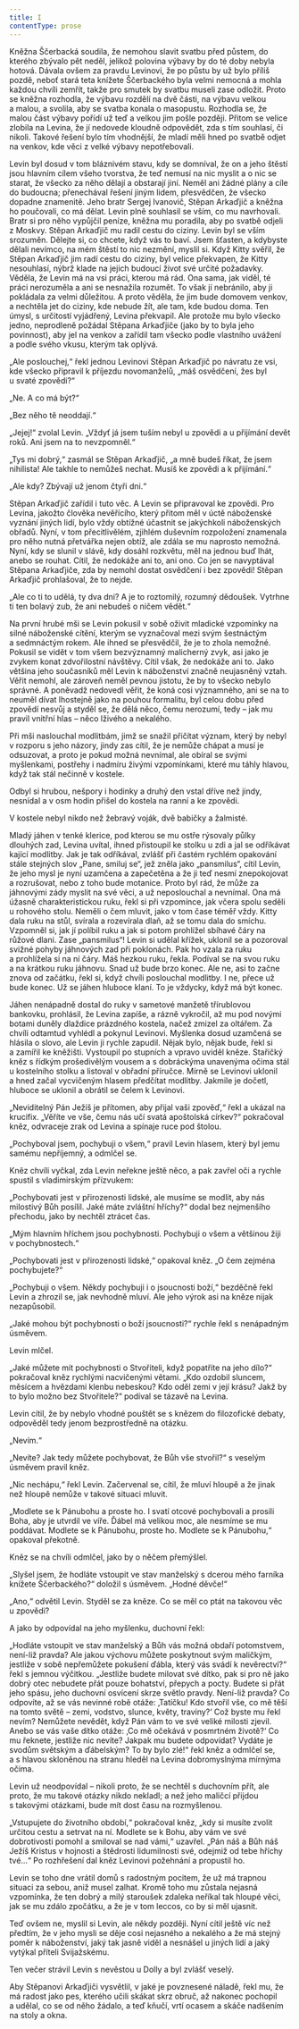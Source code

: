 ```yaml
---
title: I
contentType: prose
---
```


Kněžna Ščerbacká soudila, že nemohou slavit svatbu před půstem, do kterého zbývalo pět neděl, jelikož polovina výbavy by do té doby nebyla hotová. Dávala ovšem za pravdu Levinovi, že po půstu by už bylo příliš pozdě, neboť stará teta knížete Ščerbackého byla velmi nemocná a mohla každou chvíli zemřít, takže pro smutek by svatbu museli zase odložit. Proto se kněžna rozhodla, že výbavu rozdělí na dvě části, na výbavu velkou a malou, a svolila, aby se svatba konala o masopustu. Rozhodla se, že malou část výbavy pořídí už teď a velkou jim pošle později. Přitom se velice zlobila na Levina, že jí nedovede kloudně odpovědět, zda s tím souhlasí, či nikoli. Takové řešení bylo tím vhodnější, že mladí měli hned po svatbě odjet na venkov, kde věci z velké výbavy nepotřebovali.

Levin byl dosud v tom bláznivém stavu, kdy se domníval, že on a jeho štěstí jsou hlavním cílem všeho tvorstva, že teď nemusí na nic myslit a o nic se starat, že všecko za něho dělají a obstarají jiní. Neměl ani žádné plány a cíle do budoucna; přenechával řešení jiným lidem, přesvědčen, že všecko dopadne znamenitě. Jeho bratr Sergej Ivanovič, Stěpan Arkaďjič a kněžna ho poučovali, co má dělat. Levin plně souhlasil se vším, co mu navrhovali. Bratr si pro něho vypůjčil peníze, kněžna mu poradila, aby po svatbě odjeli z Moskvy. Stěpan Arkaďjič mu radil cestu do ciziny. Levin byl se vším srozuměn. Dělejte si, co chcete, když vás to baví. Jsem šťasten, a kdybyste dělali nevímco, na mém štěstí to nic nezmění, myslil si. Když Kitty svěřil, že Stěpan Arkaďjič jim radí cestu do ciziny, byl velice překvapen, že Kitty nesouhlasí, nýbrž klade na jejich budoucí život své určité požadavky. Věděla, že Levin má na vsi práci, kterou má rád. Ona sama, jak viděl, té práci nerozuměla a ani se nesnažila rozumět. To však jí nebránilo, aby ji pokládala za velmi důležitou. A proto věděla, že jim bude domovem venkov, a nechtěla jet do ciziny, kde nebude žít, ale tam, kde budou doma. Ten úmysl, s určitostí vyjádřený, Levina překvapil. Ale protože mu bylo všecko jedno, neprodleně požádal Stěpana Arkaďjiče (jako by to byla jeho povinnost), aby jel na venkov a zařídil tam všecko podle vlastního uvážení a podle svého vkusu, kterým tak oplývá.

„Ale poslouchej,“ řekl jednou Levinovi Stěpan Arkaďjič po návratu ze vsi, kde všecko připravil k příjezdu novomanželů, „máš osvědčení, žes byl u svaté zpovědi?“

„Ne. A co má být?“

„Bez něho tě neoddají.“

„Jejej!“ zvolal Levin. „Vždyť já jsem tuším nebyl u zpovědi a u přijímání devět roků. Ani jsem na to nevzpomněl.“

„Tys mi dobrý,“ zasmál se Stěpan Arkaďjič, „a mně budeš říkat, že jsem nihilista! Ale takhle to nemůžeš nechat. Musíš ke zpovědi a k přijímání.“

„Ale kdy? Zbývají už jenom čtyři dni.“

Stěpan Arkaďjič zařídil i tuto věc. A Levin se připravoval ke zpovědi. Pro Levina, jakožto člověka nevěřícího, který přitom měl v úctě náboženské vyznání jiných lidí, bylo vždy obtížné účastnit se jakýchkoli náboženských obřadů. Nyní, v tom přecitlivělém, zjihlém duševním rozpoložení znamenala pro něho nutná přetvářka nejen obtíž, ale zdála se mu naprosto nemožná. Nyní, kdy se slunil v slávě, kdy dosáhl rozkvětu, měl na jednou buď lhát, anebo se rouhat. Cítil, že nedokáže ani to, ani ono. Co jen se navyptával Stěpana Arkaďjiče, zda by nemohl dostat osvědčení i bez zpovědi! Stěpan Arkaďjič prohlašoval, že to nejde.

„Ale co ti to udělá, ty dva dni? A je to roztomilý, rozumný dědoušek. Vytrhne ti ten bolavý zub, že ani nebudeš o ničem vědět.“

Na první hrubé mši se Levin pokusil v sobě oživit mladické vzpomínky na silné náboženské cítění, kterým se vyznačoval mezi svým šestnáctým a sedmnáctým rokem. Ale ihned se přesvědčil, že je to zhola nemožné. Pokusil se vidět v tom všem bezvýznamný malicherný zvyk, asi jako je zvykem konat zdvořilostní návštěvy. Cítil však, že nedokáže ani to. Jako většina jeho současníků měl Levin k náboženství značně neujasněný vztah. Věřit nemohl, ale zároveň neměl pevnou jistotu, že by to všecko nebylo správné. A poněvadž nedovedl věřit, že koná cosi významného, ani se na to neuměl dívat lhostejně jako na pouhou formalitu, byl celou dobu před zpovědí nesvůj a styděl se, že dělá něco, čemu nerozumí, tedy – jak mu pravil vnitřní hlas – něco lživého a nekalého.

Při mši naslouchal modlitbám, jimž se snažil přičítat význam, který by nebyl v rozporu s jeho názory, jindy zas cítil, že je nemůže chápat a musí je odsuzovat, a proto je pokud možná nevnímal, ale obíral se svými myšlenkami, postřehy i nadmíru živými vzpomínkami, které mu táhly hlavou, když tak stál nečinně v kostele.

Odbyl si hrubou, nešpory i hodinky a druhý den vstal dříve než jindy, nesnídal a v osm hodin přišel do kostela na ranní a ke zpovědi.

V kostele nebyl nikdo než žebravý voják, dvě babičky a žalmisté.

Mladý jáhen v tenké klerice, pod kterou se mu ostře rýsovaly půlky dlouhých zad, Levina uvítal, ihned přistoupil ke stolku u zdi a jal se odříkávat kající modlitby. Jak je tak odříkával, zvlášť při častém rychlém opakování stále stejných slov „Pane, smiluj se“, jež zněla jako „pansmilus“, cítil Levin, že jeho mysl je nyní uzamčena a zapečetěna a že ji teď nesmí znepokojovat a rozrušovat, nebo z toho bude motanice. Proto byl rád, že může za jáhnovými zády myslit na své věci, a už neposlouchal a nevnímal. Ona má úžasně charakteristickou ruku, řekl si při vzpomínce, jak včera spolu seděli u rohového stolu. Neměli o čem mluvit, jako v tom čase téměř vždy. Kitty dala ruku na stůl, svírala a rozevírala dlaň, až se tomu dala do smíchu. Vzpomněl si, jak jí políbil ruku a jak si potom prohlížel sbíhavé čáry na růžové dlani. Zase „pansmilus“! Levin si udělal křížek, uklonil se a pozoroval svižné pohyby jáhnových zad při poklonách. Pak ho vzala za ruku a prohlížela si na ní čáry. Máš hezkou ruku, řekla. Podíval se na svou ruku a na krátkou ruku jáhnovu. Snad už bude brzo konec. Ale ne, asi to začne znova od začátku, řekl si, když chvíli poslouchal modlitby. I ne, přece už bude konec. Už se jáhen hluboce klaní. To je vždycky, když má být konec.

Jáhen nenápadně dostal do ruky v sametové manžetě třírublovou bankovku, prohlásil, že Levina zapíše, a rázně vykročil, až mu pod novými botami duněly dlaždice prázdného kostela, načež zmizel za oltářem. Za chvíli odtamtud vyhlédl a pokynul Levinovi. Myšlenka dosud uzamčená se hlásila o slovo, ale Levin ji rychle zapudil. Nějak bylo, nějak bude, řekl si a zamířil ke kněžišti. Vystoupil po stupních a vpravo uviděl kněze. Stařičký kněz s řídkým prošedivělým vousem a s dobráckýma unavenýma očima stál u kostelního stolku a listoval v obřadní příručce. Mírně se Levinovi uklonil a hned začal vycvičeným hlasem předčítat modlitby. Jakmile je dočetl, hluboce se uklonil a obrátil se čelem k Levinovi.

„Neviditelný Pán Ježíš je přítomen, aby přijal vaši zpověď,“ řekl a ukázal na krucifix. „Věříte ve vše, čemu nás učí svatá apoštolská církev?“ pokračoval kněz, odvraceje zrak od Levina a spínaje ruce pod štolou.

„Pochyboval jsem, pochybuji o všem,“ pravil Levin hlasem, který byl jemu samému nepříjemný, a odmlčel se.

Kněz chvíli vyčkal, zda Levin neřekne ještě něco, a pak zavřel oči a rychle spustil s vladimirským přízvukem:

„Pochybovati jest v přirozenosti lidské, ale musíme se modlit, aby nás milostivý Bůh posílil. Jaké máte zvláštní hříchy?“ dodal bez nejmenšího přechodu, jako by nechtěl ztrácet čas.

„Mým hlavním hříchem jsou pochybnosti. Pochybuji o všem a většinou žiji v pochybnostech.“

„Pochybovati jest v přirozenosti lidské,“ opakoval kněz. „O čem zejména pochybujete?“

„Pochybuji o všem. Někdy pochybuji i o jsoucnosti boží,“ bezděčně řekl Levin a zhrozil se, jak nevhodně mluví. Ale jeho výrok asi na kněze nijak nezapůsobil.

„Jaké mohou být pochybnosti o boží jsoucnosti?“ rychle řekl s nenápadným úsměvem.

Levin mlčel.

„Jaké můžete mít pochybnosti o Stvořiteli, když popatříte na jeho dílo?“ pokračoval kněz rychlými nacvičenými větami. „Kdo ozdobil sluncem, měsícem a hvězdami klenbu nebeskou? Kdo oděl zemi v její krásu? Jakž by to bylo možno bez Stvořitele?“ podíval se tázavě na Levina.

Levin cítil, že by nebylo vhodné pouštět se s knězem do filozofické debaty, odpověděl tedy jenom bezprostředně na otázku.

„Nevím.“

„Nevíte? Jak tedy můžete pochybovat, že Bůh vše stvořil?“ s veselým úsměvem pravil kněz.

„Nic nechápu,“ řekl Levin. Začervenal se, cítil, že mluví hloupě a že jinak než hloupě nemůže v takové situaci mluvit.

„Modlete se k Pánubohu a proste ho. I svatí otcové pochybovali a prosili Boha, aby je utvrdil ve víře. Ďábel má velikou moc, ale nesmíme se mu poddávat. Modlete se k Pánubohu, proste ho. Modlete se k Pánubohu,“ opakoval překotně.

Kněz se na chvíli odmlčel, jako by o něčem přemýšlel.

„Slyšel jsem, že hodláte vstoupit ve stav manželský s dcerou mého farníka knížete Ščerbackého?“ doložil s úsměvem. „Hodné děvče!“

„Ano,“ odvětil Levin. Styděl se za kněze. Co se měl co ptát na takovou věc u zpovědi?

A jako by odpovídal na jeho myšlenku, duchovní řekl:

„Hodláte vstoupit ve stav manželský a Bůh vás možná obdaří potomstvem, není-liž pravda? Ale jakou výchovu můžete poskytnout svým maličkým, jestliže v sobě nepřemůžete pokušení ďábla, který vás svádí k nevěrectví?“ řekl s jemnou výčitkou. „Jestliže budete milovat své dítko, pak si pro ně jako dobrý otec nebudete přát pouze bohatství, přepych a pocty. Budete si přát jeho spásu, jeho duchovní osvícení skrze světlo pravdy. Není-liž pravda? Co odpovíte, až se vás nevinné robě otáže: ‚Tatíčku! Kdo stvořil vše, co mě těší na tomto světě – zemi, vodstvo, slunce, květy, traviny?‘ Což byste mu řekl nevím? Nemůžete nevědět, když Pán vám to ve své veliké milosti zjevil. Anebo se vás vaše dítko otáže: ‚Co mě očekává v posmrtném životě?‘ Co mu řeknete, jestliže nic nevíte? Jakpak mu budete odpovídat? Vydáte je svodům světským a ďábelským? To by bylo zlé!“ řekl kněz a odmlčel se, a s hlavou skloněnou na stranu hleděl na Levina dobromyslnýma mírnýma očima.

Levin už neodpovídal – nikoli proto, že se nechtěl s duchovním přít, ale proto, že mu takové otázky nikdo nekladl; a než jeho maličcí přijdou s takovými otázkami, bude mít dost času na rozmyšlenou.

„Vstupujete do životního období,“ pokračoval kněz, „kdy si musíte zvolit určitou cestu a setrvat na ní. Modlete se k Bohu, aby vám ve své dobrotivosti pomohl a smiloval se nad vámi,“ uzavřel. „Pán náš a Bůh náš Ježíš Kristus v hojnosti a štědrosti lidumilnosti své, odejmiž od tebe hříchy tvé…“ Po rozhřešení dal kněz Levinovi požehnání a propustil ho.

Levin se toho dne vrátil domů s radostným pocitem, že už má trapnou situaci za sebou, aniž musel zalhat. Kromě toho mu zůstala nejasná vzpomínka, že ten dobrý a milý staroušek zdaleka neříkal tak hloupé věci, jak se mu zdálo zpočátku, a že je v tom leccos, co by si měl ujasnit.

Teď ovšem ne, myslil si Levin, ale někdy později. Nyní cítil ještě víc než předtím, že v jeho mysli se děje cosi nejasného a nekalého a že má stejný poměr k náboženství, jaký tak jasně viděl a nesnášel u jiných lidí a jaký vytýkal příteli Svijažskému.

Ten večer strávil Levin s nevěstou u Dolly a byl zvlášť veselý.

Aby Stěpanovi Arkaďjiči vysvětlil, v jaké je povznesené náladě, řekl mu, že má radost jako pes, kterého učili skákat skrz obruč, až nakonec pochopil a udělal, co se od něho žádalo, a teď kňučí, vrtí ocasem a skáče nadšením na stoly a okna.
